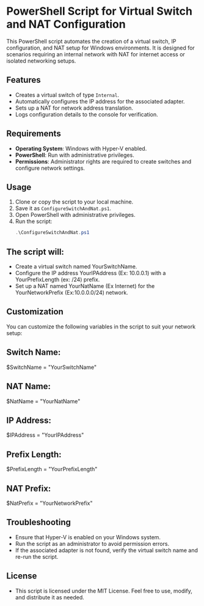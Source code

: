 # PowerShell Script for Virtual Switch and NAT Configuration

This PowerShell script automates the creation of a virtual switch, IP configuration, and NAT setup for Windows environments. It is designed for scenarios requiring an internal network with NAT for internet access or isolated networking setups.

## Features

- Creates a virtual switch of type `Internal`.
- Automatically configures the IP address for the associated adapter.
- Sets up a NAT for network address translation.
- Logs configuration details to the console for verification.

## Requirements

- **Operating System**: Windows with Hyper-V enabled.
- **PowerShell**: Run with administrative privileges.
- **Permissions**: Administrator rights are required to create switches and configure network settings.

## Usage

1. Clone or copy the script to your local machine.
2. Save it as `ConfigureSwitchAndNat.ps1`.
3. Open PowerShell with administrative privileges.
4. Run the script:
   ```powershell
   .\ConfigureSwitchAndNat.ps1

## The script will:

- Create a virtual switch named YourSwitchName.
- Configure the IP address YourIPAddress (Ex: 10.0.0.1) with a YourPrefixLength (ex: /24) prefix.
- Set up a NAT named YourNatName (Ex Internet) for the YourNetworkPrefix (Ex:10.0.0.0/24) network.

## Customization
You can customize the following variables in the script to suit your network setup:

## Switch Name:
$SwitchName = "YourSwitchName"
## NAT Name:
$NatName = "YourNatName"
## IP Address:
$IPAddress = "YourIPAddress"
## Prefix Length:
$PrefixLength = "YourPrefixLength"
## NAT Prefix:
$NatPrefix = "YourNetworkPrefix"

## Troubleshooting
- Ensure that Hyper-V is enabled on your Windows system.
- Run the script as an administrator to avoid permission errors.
- If the associated adapter is not found, verify the virtual switch name and re-run the script.

## License
- This script is licensed under the MIT License. Feel free to use, modify, and distribute it as needed.
